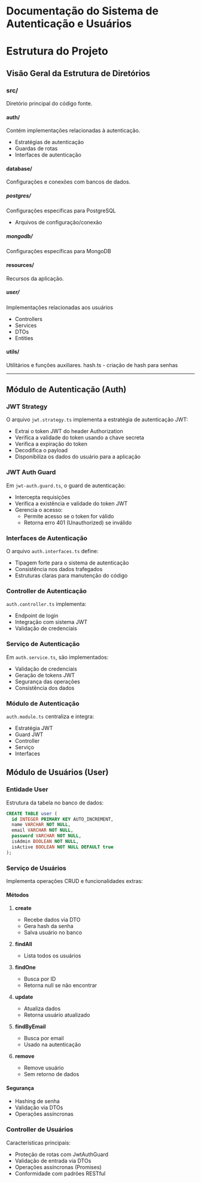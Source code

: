 # Documentação do Sistema de Autenticação e Usuários

# Estrutura do Projeto

## Visão Geral da Estrutura de Diretórios

### src/
Diretório principal do código fonte.

#### auth/
Contém implementações relacionadas à autenticação.
- Estratégias de autenticação
- Guardas de rotas
- Interfaces de autenticação

#### database/
Configurações e conexões com bancos de dados.

##### postgres/
Configurações específicas para PostgreSQL
- Arquivos de configuração/conexão

##### mongodb/
Configurações específicas para MongoDB


#### resources/
Recursos da aplicação.

##### user/
Implementações relacionadas aos usuários
- Controllers
- Services
- DTOs
- Entities

#### utils/
Utilitários e funções auxiliares.
hash.ts - criação de hash para senhas

---------------


## Módulo de Autenticação (Auth)

### JWT Strategy
O arquivo `jwt.strategy.ts` implementa a estratégia de autenticação JWT:
- Extrai o token JWT do header Authorization
- Verifica a validade do token usando a chave secreta
- Verifica a expiração do token
- Decodifica o payload
- Disponibiliza os dados do usuário para a aplicação

### JWT Auth Guard
Em `jwt-auth.guard.ts`, o guard de autenticação:
- Intercepta requisições
- Verifica a existência e validade do token JWT
- Gerencia o acesso:
  - Permite acesso se o token for válido
  - Retorna erro 401 (Unauthorized) se inválido

### Interfaces de Autenticação
O arquivo `auth.interfaces.ts` define:
- Tipagem forte para o sistema de autenticação
- Consistência nos dados trafegados
- Estruturas claras para manutenção do código

### Controller de Autenticação
`auth.controller.ts` implementa:
- Endpoint de login
- Integração com sistema JWT
- Validação de credenciais

### Serviço de Autenticação
Em `auth.service.ts`, são implementados:
- Validação de credenciais
- Geração de tokens JWT
- Segurança das operações
- Consistência dos dados

### Módulo de Autenticação
`auth.module.ts` centraliza e integra:
- Estratégia JWT
- Guard JWT
- Controller
- Serviço
- Interfaces

## Módulo de Usuários (User)

### Entidade User
Estrutura da tabela no banco de dados:
```sql
CREATE TABLE user (
  id INTEGER PRIMARY KEY AUTO_INCREMENT,
  name VARCHAR NOT NULL,
  email VARCHAR NOT NULL,
  password VARCHAR NOT NULL,
  isAdmin BOOLEAN NOT NULL,
  isActive BOOLEAN NOT NULL DEFAULT true
);
```

### Serviço de Usuários
Implementa operações CRUD e funcionalidades extras:

#### Métodos
1. **create**
   - Recebe dados via DTO
   - Gera hash da senha
   - Salva usuário no banco

2. **findAll**
   - Lista todos os usuários

3. **findOne**
   - Busca por ID
   - Retorna null se não encontrar

4. **update**
   - Atualiza dados
   - Retorna usuário atualizado

5. **findByEmail**
   - Busca por email
   - Usado na autenticação

6. **remove**
   - Remove usuário
   - Sem retorno de dados

#### Segurança
- Hashing de senha
- Validação via DTOs
- Operações assíncronas

### Controller de Usuários
Características principais:
- Proteção de rotas com JwtAuthGuard
- Validação de entrada via DTOs
- Operações assíncronas (Promises)
- Conformidade com padrões RESTful